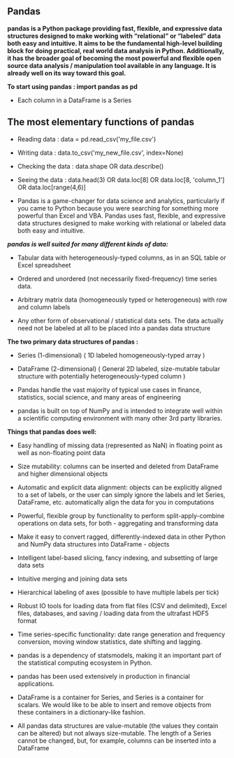 ## Pandas
**pandas is a Python package providing fast, flexible, and expressive data structures designed to make working with “relational” or “labeled” data both easy and intuitive. It aims to be the fundamental high-level building block for doing practical, real world data analysis in Python. Additionally, it has the broader goal of becoming the most powerful and flexible open source data analysis / manipulation tool available in any language. It is already well on its way toward this goal.**

**To start using pandas : import pandas as pd**

- Each column in a DataFrame is a Series

## The most elementary functions of pandas

- Reading data : data = pd.read_csv('my_file.csv')
- Writing data : data.to_csv('my_new_file.csv', index=None)
- Checking the data : data.shape OR data.describe()
- Seeing the data : data.head(3) OR data.loc[8] OR data.loc[8, 'column_1'] OR data.loc[range(4,6)]


- Pandas is a game-changer for data science and analytics, particularly if you came to Python because you were searching for something more powerful than Excel and VBA. Pandas uses fast, flexible, and expressive data structures designed to make working with relational or labeled data both easy and intuitive.

***pandas is well suited for many different kinds of data:***

- Tabular data with heterogeneously-typed columns, as in an SQL table or Excel spreadsheet

- Ordered and unordered (not necessarily fixed-frequency) time series data.

- Arbitrary matrix data (homogeneously typed or heterogeneous) with row and column labels

- Any other form of observational / statistical data sets. The data actually need not be labeled at all to be placed into a pandas data structure

**The two primary data structures of pandas :**

- Series (1-dimensional) ( 1D labeled homogeneously-typed array )

- DataFrame (2-dimensional) ( General 2D labeled, size-mutable tabular structure with potentially heterogeneously-typed column )


- Pandas handle the vast majority of typical use cases in finance, statistics, social science, and many areas of engineering
- pandas is built on top of NumPy and is intended to integrate well within a scientific computing environment with many other 3rd party libraries.

**Things that pandas does well:**

- Easy handling of missing data (represented as NaN) in floating point as well as non-floating point data

- Size mutability: columns can be inserted and deleted from DataFrame and higher dimensional objects

- Automatic and explicit data alignment: objects can be explicitly aligned to a set of labels, or the user can simply ignore the labels and let Series, DataFrame, etc. automatically align the data for you in computations

- Powerful, flexible group by functionality to perform split-apply-combine operations on data sets, for both - aggregating and transforming data

- Make it easy to convert ragged, differently-indexed data in other Python and NumPy data structures into DataFrame - objects

- Intelligent label-based slicing, fancy indexing, and subsetting of large data sets

- Intuitive merging and joining data sets

- Hierarchical labeling of axes (possible to have multiple labels per tick)

- Robust IO tools for loading data from flat files (CSV and delimited), Excel files, databases, and saving / loading data from the ultrafast HDF5 format

- Time series-specific functionality: date range generation and frequency conversion, moving window statistics, date  shifting and lagging.

- pandas is a dependency of statsmodels, making it an important part of the statistical computing ecosystem in Python.

- pandas has been used extensively in production in financial applications.

- DataFrame is a container for Series, and Series is a container for scalars. We would like to be able to insert and remove objects from these containers in a dictionary-like fashion.

- All pandas data structures are value-mutable (the values they contain can be altered) but not always size-mutable. The length of a Series cannot be changed, but, for example, columns can be inserted into a DataFrame

